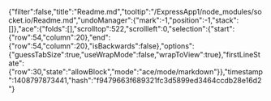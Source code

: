 {"filter":false,"title":"Readme.md","tooltip":"/ExpressApp1/node_modules/socket.io/Readme.md","undoManager":{"mark":-1,"position":-1,"stack":[]},"ace":{"folds":[],"scrolltop":522,"scrollleft":0,"selection":{"start":{"row":54,"column":20},"end":{"row":54,"column":20},"isBackwards":false},"options":{"guessTabSize":true,"useWrapMode":false,"wrapToView":true},"firstLineState":{"row":30,"state":"allowBlock","mode":"ace/mode/markdown"}},"timestamp":1408797873441,"hash":"f9479663f689321fc3d5899ed3464ccdb28e16d2"}